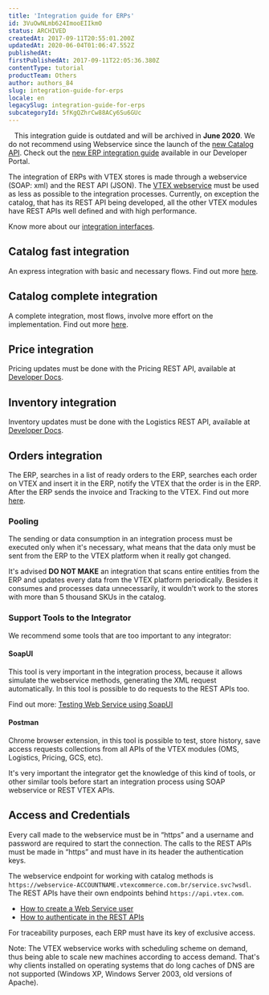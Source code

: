 ```yaml
---
title: 'Integration guide for ERPs'
id: 3VuOwNLmb624ImooEIIkmO
status: ARCHIVED
createdAt: 2017-09-11T20:55:01.200Z
updatedAt: 2020-06-04T01:06:47.552Z
publishedAt: 
firstPublishedAt: 2017-09-11T22:05:36.380Z
contentType: tutorial
productTeam: Others
author: authors_84
slug: integration-guide-for-erps
locale: en
legacySlug: integration-guide-for-erps
subcategoryId: 5fKgQZhrCw88ACy6Su6GUc
---
```


<div class="alert alert-danger" role="alert">
   This integration guide is outdated and will be archived in <strong>June 2020</strong>. We do not recommend using Webservice since the launch of the <a href="https://developers.vtex.com/changelog/new-endpoints-available-in-catalog-api" target="_blank">new Catalog API</a>. Check out the <a href="https://developers.vtex.com/docs/erp-integration-guide" target="_blank">new ERP integration guide</a> available in our Developer Portal.
</div>

The integration of ERPs with VTEX stores is made through a webservice (SOAP: xml) and the REST API (JSON). The [VTEX webservice](https://vtexhelp.myvtex.com/tutorial/manual-of-classes-and-methods-used-on-webservice--tutorials_749) must be used as less as possible to the integration processes. Currently, on exception the catalog, that has its REST API being developed, all the other VTEX modules have REST APIs well defined and with high performance.

Know more about our [integration interfaces](http://help.vtex.com/en/tutorial/integration-interfaces).


## Catalog fast integration

An express integration with basic and necessary flows. Find out more [here](/en/tutorial/integration-guide-for-erps-express-catalog).

## Catalog complete integration

A complete integration, most flows, involve more effort on the implementation. Find out more [here](/en/tutorial/integration-guide-for-erps-full-catalog).

## Price integration

Pricing updates must be done with the Pricing REST API, available at [Developer Docs](https://developers.vtex.com/reference/pricing-api-overview).

## Inventory integration

Inventory updates must be done with the Logistics REST API, available at [Developer Docs](http://help.vtex.com/developer-docs/).

## Orders integration 

The ERP, searches in a list of ready orders to the ERP, searches each order on VTEX and insert it in the ERP, notify the VTEX that the order is in the ERP. After the ERP sends the invoice and Tracking to the VTEX. Find out more [here](/en/tutorial/integration-guide-for-erps-orders).


### Pooling

The sending or data consumption in an integration process must be executed only when it's necessary, what means that the data only must be sent from the ERP to the VTEX platform when it really got changed.

It's advised **DO NOT MAKE** an integration that scans entire entities from the ERP and updates every data from the VTEX platform periodically. Besides it consumes and processes data unnecessarily, it wouldn't work to the stores with more than 5 thousand SKUs in the catalog.

### Support Tools to the Integrator

We recommend some tools that are too important to any integrator:

#### SoapUI

This tool is very important in the integration process, because it allows simulate the webservice methods, generating the XML request automatically. In this tool is possible to do requests to the REST APIs too.

Find out more: [Testing Web Service using SoapUI](/en/tutorial/testing-webservice-using-soapui)


#### Postman

Chrome browser extension, in this tool is possible to test, store history, save access requests collections from all APIs of the VTEX modules (OMS, Logistics, Pricing, GCS, etc). 

It's very important the integrator get the knowledge of this kind of tools, or other similar tools before start an integration process using SOAP webservice or REST VTEX APIs.

## Access and Credentials

Every call made to the webservice must be in “https” and a username and password are required to start the connection. The calls to the REST APIs must be made in “https” and must have in its header the authentication keys.

The webservice endpoint for working with catalog methods is `https://webservice-ACCOUNTNAME.vtexcommerce.com.br/service.svc?wsdl`. The REST APIs have their own endpoints behind `https://api.vtex.com`.

- [How to create a Web Service user](/en/faq/como-criar-usuario-webservice)
- [How to authenticate in the REST APIs](/en/faq/how-do-you-authenticate-in-the-api)

For traceability purposes, each ERP must have its key of exclusive access.

Note: The VTEX webservice works with scheduling scheme on demand, thus being able to scale new machines according to access demand. That's why clients installed on operating systems that do long caches of DNS are not supported (Windows XP, Windows Server 2003, old versions of Apache).

